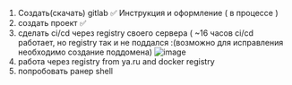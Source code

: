 1) Создать(скачать) gitlab ✅
   Инструкция и оформление ( в процессе )
3) создать проект ✅
4) сделать ci/cd через registry своего сервера ( ~16 часов ci/cd работает, но registry так и  не поддался :(возможно для исправления необходимо создание поддомена)
![image](https://github.com/user-attachments/assets/400e0bd0-cee0-43c1-a77d-efeb68072b03)
5) работа через registry from ya.ru and docker registry
6) попробовать ранер shell
